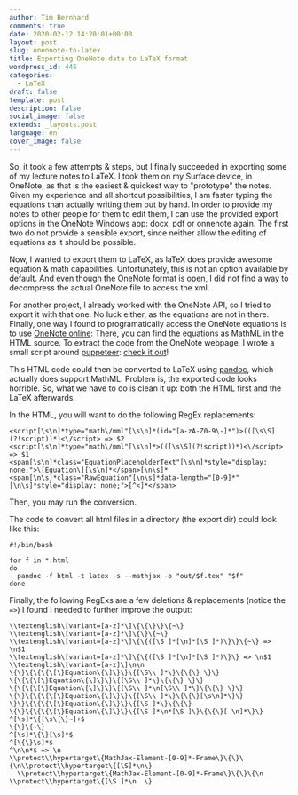 ```yaml
---
author: Tim Bernhard
comments: true
date: 2020-02-12 14:20:01+00:00
layout: post
slug: onennote-to-latex
title: Exporting OneNote data to LaTeX format
wordpress_id: 445
categories:
  - LaTeX
draft: false
template: post
description: false
social_image: false
extends: _layouts.post
language: en
cover_image: false
---
```


So, it took a few attempts & steps, but I finally succeeded in exporting some of my lecture notes to LaTeX.
I took them on my Surface device, in OneNote, as that is the easiest & quickest way to "prototype" the notes.
Given my experience and all shortcut possibilities, I am faster typing the equations than 
actually writing them out by hand. 
In order to provide my notes to other people for them to edit them, I can use the provided export options 
in the OneNote Windows app: docx, pdf or onnenote again.
The first two do not provide a sensible export, since neither allow the editing of equations as it should be possible.

Now, I wanted to export them to LaTeX, as laTeX does provide awesome equation & math capabilities.
Unfortunately, this is not an option available by default. 
And even though the OneNote format is [open](https://docs.microsoft.com/en-us/openspecs/office_file_formats/ms-one/73d22548-a613-4350-8c23-07d15576be50), 
I did not find a way to decompress the actual OneNote file to access the xml. 

For another project, I already worked with the OneNote API, so I tried to export it with that one. 
No luck either, as the equations are not in there.
Finally, one way I found to programatically access the OneNote equations is to use [OneNote online](https://onenote.com): There, you can find the equations as MathML in the HTML source. 
To extract the code from the OneNote webpage, I wrote a small script around [puppeteer](https://pptr.dev/): [check it out](https://github.com/GenieTim/OneNoteExporter)!

This HTML code could then be converted to LaTeX using [pandoc](https://github.com/jgm/pandoc), which actually does support MathML.
Problem is, the exported code looks horrible.
So, what we have to do is clean it up: both the HTML first and the LaTeX afterwards.

In the HTML, you will want to do the following RegEx replacements:

    <script[\s\n]*type="math\/mml"[\s\n]*(id="[a-zA-Z0-9\-]*")>(([\s\S](?!script))*)<\/script> => $2
    <script[\s\n]*type="math\/mml"[\s\n]*>(([\s\S](?!script))*)<\/script> => $1
    <span[\s\n]*class="EquationPlaceholderText"[\s\n]*style="display: none;">\[Equation\][\s\n]*</span>[\n\s]*<span[\n\s]*class="RawEquation"[\n\s]*data-length="[0-9]*"[\n\s]*style="display: none;">[^<]*</span>

Then, you may run the conversion.

The code to convert all html files in a directory (the export dir) could look like this:

    #!/bin/bash

    for f in *.html 
    do
      pandoc -f html -t latex -s --mathjax -o "out/$f.tex" "$f"
    done

Finally, the following RegExs are a few deletions & replacements (notice the `=>`) I found I needed to further improve the output:

    \\textenglish\[variant=[a-z]*\]\{\{\}\}\{~\}
    \\textenglish\[variant=[a-z]*\]\{\}\{~\}
    \\textenglish\[variant=[a-z]*\]\{\{([\S ]*[\n]*[\S ]*)\}\}\{~\} => \n$1
    \\textenglish\[variant=[a-z]*\]\{\{([\S ]*[\n]*[\S ]*)\}\} => \n$1
    \\textenglish\[variant=[a-z]\]\n\n
    \{\}\{\{\{\[\}Equation\{\]\}\}\{[\S\\ ]*\}\{\{\} \}\}
    \{\{\{\[\}Equation\{\]\}\}\{[\S\\ ]*\}\{\{\} \}\}
    \{\{\{\[\}Equation\{\]\}\}\{[\S\\ ]*\n[\S\\ ]*\}\{\{\} \}\}
    \{\}\{\{\{\[\}Equation\{\]\}\}\{[\S\\ ]*\}\{\{\}[\s\n]*\}\}
    \}\}\{\{\{\[\}Equation\{\]\}\}\{[\S ]*\}\{\{\}
    \{\}\{\{\{\[\}Equation\{\]\}\}\{[\S ]*\n*[\S ]\}\{\{\}[ \n]*\}\}
    ^[\s]*\{[\s\{\}~]+$
    \{\}\{~\}
    ^[\s]*\{\}[\s]*$
    ^[\{\}\s]*$
    ^\n\n*$ => \n
    \\protect\\hypertarget\{MathJax-Element-[0-9]*-Frame\}\{\}\{\n\\protect\\hypertarget\{[\S]*\n\}
      \\protect\\hypertarget\{MathJax-Element-[0-9]*-Frame\}\{\}\{\n  \\protect\\hypertarget\{[\S ]*\n  \}
